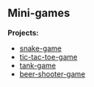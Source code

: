 ## Mini-games

**Projects:**

- [snake-game](https://evgeniy-web-dev.github.io/snake-game/)
- [tic-tac-toe-game](https://evgeniy-web-dev.github.io/tic-tac-toe-game/)
- [tank-game](https://evgeniy-web-dev.github.io/tank-game/)
- [beer-shooter-game](https://evgeniy-web-dev.github.io/beer-shooter-game/)

